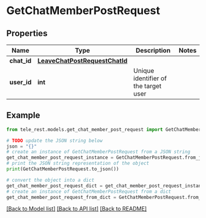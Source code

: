 # GetChatMemberPostRequest


## Properties

Name | Type | Description | Notes
------------ | ------------- | ------------- | -------------
**chat_id** | [**LeaveChatPostRequestChatId**](LeaveChatPostRequestChatId.md) |  | 
**user_id** | **int** | Unique identifier of the target user | 

## Example

```python
from tele_rest.models.get_chat_member_post_request import GetChatMemberPostRequest

# TODO update the JSON string below
json = "{}"
# create an instance of GetChatMemberPostRequest from a JSON string
get_chat_member_post_request_instance = GetChatMemberPostRequest.from_json(json)
# print the JSON string representation of the object
print(GetChatMemberPostRequest.to_json())

# convert the object into a dict
get_chat_member_post_request_dict = get_chat_member_post_request_instance.to_dict()
# create an instance of GetChatMemberPostRequest from a dict
get_chat_member_post_request_from_dict = GetChatMemberPostRequest.from_dict(get_chat_member_post_request_dict)
```
[[Back to Model list]](../README.md#documentation-for-models) [[Back to API list]](../README.md#documentation-for-api-endpoints) [[Back to README]](../README.md)


